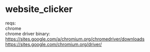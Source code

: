 # website_clicker
reqs:  
chrome  
chrome driver binary:  
https://sites.google.com/a/chromium.org/chromedriver/downloads  
https://sites.google.com/chromium.org/driver/  
